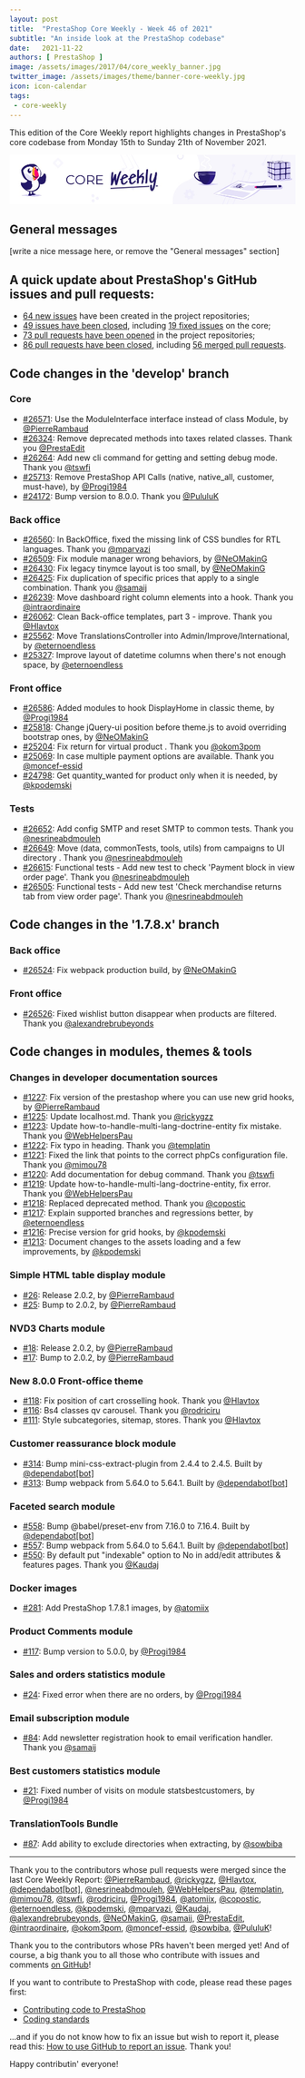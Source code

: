 ```yaml
---
layout: post
title:  "PrestaShop Core Weekly - Week 46 of 2021"
subtitle: "An inside look at the PrestaShop codebase"
date:   2021-11-22
authors: [ PrestaShop ]
image: /assets/images/2017/04/core_weekly_banner.jpg
twitter_image: /assets/images/theme/banner-core-weekly.jpg
icon: icon-calendar
tags:
 - core-weekly
---
```


This edition of the Core Weekly report highlights changes in PrestaShop's core codebase from Monday 15th to Sunday 21th of November 2021.

![Core Weekly banner](/assets/images/2018/12/banner-core-weekly.jpg)

## General messages

[write a nice message here, or remove the "General messages" section]


## A quick update about PrestaShop's GitHub issues and pull requests:

- [64 new issues](https://github.com/search?q=org%3APrestaShop+is%3Apublic++-repo%3Aprestashop%2Fprestashop.github.io++is%3Aissue+created%3A2021-11-15..2021-11-21) have been created in the project repositories;
- [49 issues have been closed](https://github.com/search?q=org%3APrestaShop+is%3Apublic++-repo%3Aprestashop%2Fprestashop.github.io++is%3Aissue+closed%3A2021-11-15..2021-11-21), including [19 fixed issues](https://github.com/search?q=org%3APrestaShop+is%3Apublic++-repo%3Aprestashop%2Fprestashop.github.io++is%3Aissue+label%3Afixed+closed%3A2021-11-15..2021-11-21) on the core;
- [73 pull requests have been opened](https://github.com/search?q=org%3APrestaShop+is%3Apublic++-repo%3Aprestashop%2Fprestashop.github.io++is%3Apr+created%3A2021-11-15..2021-11-21) in the project repositories;
- [86 pull requests have been closed](https://github.com/search?q=org%3APrestaShop+is%3Apublic++-repo%3Aprestashop%2Fprestashop.github.io++is%3Apr+closed%3A2021-11-15..2021-11-21), including [56 merged pull requests](https://github.com/search?q=org%3APrestaShop+is%3Apublic++-repo%3Aprestashop%2Fprestashop.github.io++is%3Apr+merged%3A2021-11-15..2021-11-21).
        


## Code changes in the 'develop' branch


### Core
* [#26571](https://github.com/PrestaShop/PrestaShop/pull/26571): Use the ModuleInterface interface instead of class Module, by [@PierreRambaud](https://github.com/PierreRambaud)
* [#26324](https://github.com/PrestaShop/PrestaShop/pull/26324): Remove deprecated methods into taxes related classes. Thank you [@PrestaEdit](https://github.com/PrestaEdit)
* [#26264](https://github.com/PrestaShop/PrestaShop/pull/26264): Add new cli command for getting and setting debug mode. Thank you [@tswfi](https://github.com/tswfi)
* [#25713](https://github.com/PrestaShop/PrestaShop/pull/25713): Remove PrestaShop API Calls (native, native_all, customer, must-have), by [@Progi1984](https://github.com/Progi1984)
* [#24172](https://github.com/PrestaShop/PrestaShop/pull/24172): Bump version to 8.0.0. Thank you [@PululuK](https://github.com/PululuK)


### Back office
* [#26560](https://github.com/PrestaShop/PrestaShop/pull/26560): In BackOffice, fixed the missing link of CSS bundles for RTL languages. Thank you [@mparvazi](https://github.com/mparvazi)
* [#26509](https://github.com/PrestaShop/PrestaShop/pull/26509): Fix module manager wrong behaviors, by [@NeOMakinG](https://github.com/NeOMakinG)
* [#26430](https://github.com/PrestaShop/PrestaShop/pull/26430): Fix legacy tinymce layout is too small, by [@NeOMakinG](https://github.com/NeOMakinG)
* [#26425](https://github.com/PrestaShop/PrestaShop/pull/26425): Fix duplication of specific prices that apply to a single combination. Thank you [@samaij](https://github.com/samaij)
* [#26239](https://github.com/PrestaShop/PrestaShop/pull/26239): Move dashboard right column elements into a hook. Thank you [@intraordinaire](https://github.com/intraordinaire)
* [#26062](https://github.com/PrestaShop/PrestaShop/pull/26062): Clean Back-office templates, part 3 - improve. Thank you [@Hlavtox](https://github.com/Hlavtox)
* [#25562](https://github.com/PrestaShop/PrestaShop/pull/25562): Move TranslationsController into Admin/Improve/International, by [@eternoendless](https://github.com/eternoendless)
* [#25327](https://github.com/PrestaShop/PrestaShop/pull/25327): Improve layout of datetime columns when there's not enough space, by [@eternoendless](https://github.com/eternoendless)


### Front office
* [#26586](https://github.com/PrestaShop/PrestaShop/pull/26586): Added modules to hook DisplayHome in classic theme, by [@Progi1984](https://github.com/Progi1984)
* [#25818](https://github.com/PrestaShop/PrestaShop/pull/25818): Change jQuery-ui position before theme.js to avoid overriding bootstrap ones, by [@NeOMakinG](https://github.com/NeOMakinG)
* [#25204](https://github.com/PrestaShop/PrestaShop/pull/25204): Fix return for virtual product . Thank you [@okom3pom](https://github.com/okom3pom)
* [#25069](https://github.com/PrestaShop/PrestaShop/pull/25069): In case multiple payment options are available. Thank you [@moncef-essid](https://github.com/moncef-essid)
* [#24798](https://github.com/PrestaShop/PrestaShop/pull/24798): Get quantity_wanted for product only when it is needed, by [@kpodemski](https://github.com/kpodemski)


### Tests
* [#26652](https://github.com/PrestaShop/PrestaShop/pull/26652): Add config SMTP and reset SMTP to common tests. Thank you [@nesrineabdmouleh](https://github.com/nesrineabdmouleh)
* [#26649](https://github.com/PrestaShop/PrestaShop/pull/26649): Move (data, commonTests, tools, utils) from campaigns to UI directory . Thank you [@nesrineabdmouleh](https://github.com/nesrineabdmouleh)
* [#26615](https://github.com/PrestaShop/PrestaShop/pull/26615): Functional tests - Add new test to check 'Payment block in view order page'. Thank you [@nesrineabdmouleh](https://github.com/nesrineabdmouleh)
* [#26505](https://github.com/PrestaShop/PrestaShop/pull/26505): Functional tests - Add new test 'Check merchandise returns tab from view order page'. Thank you [@nesrineabdmouleh](https://github.com/nesrineabdmouleh)


## Code changes in the '1.7.8.x' branch


### Back office
* [#26524](https://github.com/PrestaShop/PrestaShop/pull/26524): Fix webpack production build, by [@NeOMakinG](https://github.com/NeOMakinG)


### Front office
* [#26526](https://github.com/PrestaShop/PrestaShop/pull/26526): Fixed wishlist button disappear when products are filtered. Thank you [@alexandrebrubeyonds](https://github.com/alexandrebrubeyonds)


## Code changes in modules, themes & tools


### Changes in developer documentation sources
* [#1227](https://github.com/PrestaShop/docs/pull/1227): Fix version of the prestashop where you can use new grid hooks, by [@PierreRambaud](https://github.com/PierreRambaud)
* [#1225](https://github.com/PrestaShop/docs/pull/1225): Update localhost.md. Thank you [@rickygzz](https://github.com/rickygzz)
* [#1223](https://github.com/PrestaShop/docs/pull/1223): Update how-to-handle-multi-lang-doctrine-entity fix mistake. Thank you [@WebHelpersPau](https://github.com/WebHelpersPau)
* [#1222](https://github.com/PrestaShop/docs/pull/1222): Fix typo in heading. Thank you [@templatin](https://github.com/templatin)
* [#1221](https://github.com/PrestaShop/docs/pull/1221): Fixed the link that points to the correct phpCs configuration file. Thank you [@mimou78](https://github.com/mimou78)
* [#1220](https://github.com/PrestaShop/docs/pull/1220): Add documentation for debug command. Thank you [@tswfi](https://github.com/tswfi)
* [#1219](https://github.com/PrestaShop/docs/pull/1219): Update how-to-handle-multi-lang-doctrine-entity, fix error. Thank you [@WebHelpersPau](https://github.com/WebHelpersPau)
* [#1218](https://github.com/PrestaShop/docs/pull/1218): Replaced deprecated method. Thank you [@copostic](https://github.com/copostic)
* [#1217](https://github.com/PrestaShop/docs/pull/1217): Explain supported branches and regressions better, by [@eternoendless](https://github.com/eternoendless)
* [#1216](https://github.com/PrestaShop/docs/pull/1216): Precise version for grid hooks, by [@kpodemski](https://github.com/kpodemski)
* [#1213](https://github.com/PrestaShop/docs/pull/1213): Document changes to the assets loading and a few improvements, by [@kpodemski](https://github.com/kpodemski)


### Simple HTML table display module
* [#26](https://github.com/PrestaShop/gridhtml/pull/26): Release 2.0.2, by [@PierreRambaud](https://github.com/PierreRambaud)
* [#25](https://github.com/PrestaShop/gridhtml/pull/25): Bump to  2.0.2, by [@PierreRambaud](https://github.com/PierreRambaud)


### NVD3 Charts module
* [#18](https://github.com/PrestaShop/graphnvd3/pull/18): Release 2.0.2, by [@PierreRambaud](https://github.com/PierreRambaud)
* [#17](https://github.com/PrestaShop/graphnvd3/pull/17): Bump to 2.0.2, by [@PierreRambaud](https://github.com/PierreRambaud)


### New 8.0.0 Front-office theme
* [#118](https://github.com/PrestaShop/theme-refacto/pull/118): Fix position of cart crosselling hook. Thank you [@Hlavtox](https://github.com/Hlavtox)
* [#116](https://github.com/PrestaShop/theme-refacto/pull/116): Bs4 classes qv carousel. Thank you [@rodriciru](https://github.com/rodriciru)
* [#111](https://github.com/PrestaShop/theme-refacto/pull/111): Style subcategories, sitemap, stores. Thank you [@Hlavtox](https://github.com/Hlavtox)


### Customer reassurance block module
* [#314](https://github.com/PrestaShop/blockreassurance/pull/314): Bump mini-css-extract-plugin from 2.4.4 to 2.4.5. Built by [@dependabot[bot]](https://github.com/apps/dependabot)
* [#313](https://github.com/PrestaShop/blockreassurance/pull/313): Bump webpack from 5.64.0 to 5.64.1. Built by [@dependabot[bot]](https://github.com/apps/dependabot)


### Faceted search module
* [#558](https://github.com/PrestaShop/ps_facetedsearch/pull/558): Bump @babel/preset-env from 7.16.0 to 7.16.4. Built by [@dependabot[bot]](https://github.com/apps/dependabot)
* [#557](https://github.com/PrestaShop/ps_facetedsearch/pull/557): Bump webpack from 5.64.0 to 5.64.1. Built by [@dependabot[bot]](https://github.com/apps/dependabot)
* [#550](https://github.com/PrestaShop/ps_facetedsearch/pull/550): By default put "indexable" option to No in add/edit attributes & features pages. Thank you [@Kaudaj](https://github.com/Kaudaj)


### Docker images
* [#281](https://github.com/PrestaShop/docker/pull/281): Add PrestaShop 1.7.8.1 images, by [@atomiix](https://github.com/atomiix)


### Product Comments module
* [#117](https://github.com/PrestaShop/productcomments/pull/117): Bump version to 5.0.0, by [@Progi1984](https://github.com/Progi1984)


### Sales and orders statistics module
* [#24](https://github.com/PrestaShop/statssales/pull/24): Fixed error when there are no orders, by [@Progi1984](https://github.com/Progi1984)


### Email subscription module
* [#84](https://github.com/PrestaShop/ps_emailsubscription/pull/84): Add newsletter registration hook to email verification handler. Thank you [@samaij](https://github.com/samaij)


### Best customers statistics module
* [#21](https://github.com/PrestaShop/statsbestcustomers/pull/21): Fixed number of visits on module statsbestcustomers, by [@Progi1984](https://github.com/Progi1984)


### TranslationTools Bundle
* [#87](https://github.com/PrestaShop/TranslationToolsBundle/pull/87): Add ability to exclude directories when extracting, by [@sowbiba](https://github.com/sowbiba)


<hr />

Thank you to the contributors whose pull requests were merged since the last Core Weekly Report: [@PierreRambaud](https://github.com/PierreRambaud), [@rickygzz](https://github.com/rickygzz), [@Hlavtox](https://github.com/Hlavtox), [@dependabot[bot]](https://github.com/apps/dependabot), [@nesrineabdmouleh](https://github.com/nesrineabdmouleh), [@WebHelpersPau](https://github.com/WebHelpersPau), [@templatin](https://github.com/templatin), [@mimou78](https://github.com/mimou78), [@tswfi](https://github.com/tswfi), [@rodriciru](https://github.com/rodriciru), [@Progi1984](https://github.com/Progi1984), [@atomiix](https://github.com/atomiix), [@copostic](https://github.com/copostic), [@eternoendless](https://github.com/eternoendless), [@kpodemski](https://github.com/kpodemski), [@mparvazi](https://github.com/mparvazi), [@Kaudaj](https://github.com/Kaudaj), [@alexandrebrubeyonds](https://github.com/alexandrebrubeyonds), [@NeOMakinG](https://github.com/NeOMakinG), [@samaij](https://github.com/samaij), [@PrestaEdit](https://github.com/PrestaEdit), [@intraordinaire](https://github.com/intraordinaire), [@okom3pom](https://github.com/okom3pom), [@moncef-essid](https://github.com/moncef-essid), [@sowbiba](https://github.com/sowbiba), [@PululuK](https://github.com/PululuK)!

Thank you to the contributors whose PRs haven't been merged yet! And of course, a big thank you to all those who contribute with issues and comments [on GitHub](https://github.com/PrestaShop/PrestaShop)!

If you want to contribute to PrestaShop with code, please read these pages first:

 * [Contributing code to PrestaShop](https://devdocs.prestashop.com/1.7/contribute/contribution-guidelines/)
 * [Coding standards](https://devdocs.prestashop.com/1.7/development/coding-standards/)

...and if you do not know how to fix an issue but wish to report it, please read this: [How to use GitHub to report an issue](https://devdocs.prestashop.com/1.7/contribute/contribute-reporting-issues/). Thank you!

Happy contributin' everyone!

